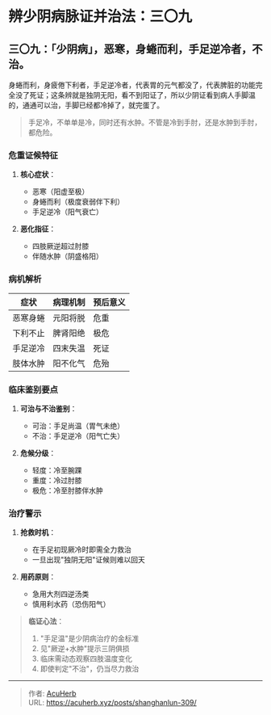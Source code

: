 # 辨少阴病脉证并治法：三〇九


## 三〇九：「少阴病」，恶寒，身蜷而利，手足逆冷者，不治。

<!--more-->

身蜷而利，身疲倦下利者，手足逆冷者，代表胃的元气都没了，代表脾脏的功能完全没了死证；这条辨就是独阴无阳，看不到阳证了，所以少阴证看到病人手脚温的，通通可以治，手脚已经都冷掉了，就完蛋了。

> 手足冷，不单单是冷，同时还有水肿。不管是冷到手肘，还是水肿到手肘，都危险。

### **危重证候特征**
1. **核心症状**：
   - 恶寒（阳虚至极）
   - 身蜷而利（极度衰弱伴下利）
   - 手足逆冷（阳气衰亡）

2. **恶化指征**：
   - 四肢厥逆超过肘膝
   - 伴随水肿（阴盛格阳）

### **病机解析**
| **症状** | **病理机制** | **预后意义** |
|----------|--------------|--------------|
| 恶寒身蜷 | 元阳将脱 | 危重 |
| 下利不止 | 脾肾阳绝 | 极危 |
| 手足逆冷 | 四末失温 | 死证 |
| 肢体水肿 | 阳不化气 | 危殆 |

### **临床鉴别要点**
1. **可治与不治鉴别**：
   - 可治：手足尚温（胃气未绝）
   - 不治：手足逆冷（阳气亡失）

2. **危候分级**：
   - 轻度：冷至腕踝
   - 重度：冷过肘膝
   - 极危：冷至肘膝伴水肿

### **治疗警示**
1. **抢救时机**：
   - 在手足初现厥冷时即需全力救治
   - 一旦出现"独阴无阳"证候则难以回天

2. **用药原则**：
   - 急用大剂四逆汤类
   - 慎用利水药（恐伤阳气）

> **临证心法**：
> 1. "手足温"是少阴病治疗的金标准
> 2. 见"厥逆+水肿"提示三阴俱损
> 3. 临床需动态观察四肢温度变化
> 4. 即使判定"不治"，仍当尽力救治

---

> 作者: [AcuHerb](https://acuherb.xyz)  
> URL: https://acuherb.xyz/posts/shanghanlun-309/  

